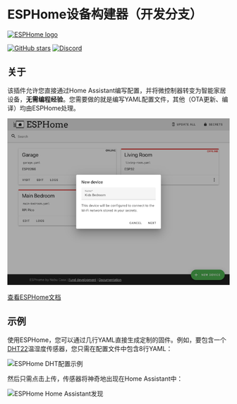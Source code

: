 # ESPHome设备构建器（开发分支）

[![ESPHome logo][logo]][website]

[![GitHub stars][github-stars-shield]][repository]
[![Discord][discord-shield]][discord]

## 关于

该插件允许您直接通过Home Assistant编写配置，并将微控制器转变为智能家居设备，**无需编程经验**。您需要做的就是编写YAML配置文件，其他（OTA更新、编译）均由ESPHome处理。

<p align="center">
<img title="ESPHome设备构建器截图" src="https://github.com/esphome/home-assistant-addon/raw/main/esphome-dev/images/screenshot.png" width="700px"></img>
</p>

[查看ESPHome文档][website]

## 示例

使用ESPHome，您可以通过几行YAML直接生成定制的固件。例如，要包含一个[DHT22][dht22]温湿度传感器，您只需在配置文件中包含8行YAML：

<img title="ESPHome DHT配置示例" src="https://github.com/esphome/home-assistant-addon/raw/main/esphome-dev/images/dht-example.png" width="500px"></img>

然后只需点击上传，传感器将神奇地出现在Home Assistant中：

<img title="ESPHome Home Assistant发现" src="https://github.com/esphome/home-assistant-addon/raw/main/esphome-dev/images/temperature-humidity.png" width="600px"></img>

[discord]: https://discord.gg/KhAMKrd
[repository]: https://github.com/esphome/esphome
[discord-shield]: https://img.shields.io/discord/429907082951524364.svg
[github-stars-shield]: https://img.shields.io/github/stars/esphome/esphome.svg?style=social&label=Star&maxAge=2592000
[dht22]: https://next.esphome.io/components/sensor/dht.html
[releases]: https://next.esphome.io/changelog/index.html
[logo]: https://github.com/esphome/home-assistant-addon/raw/main/esphome-dev/logo.png
[website]: https://next.esphome.io/